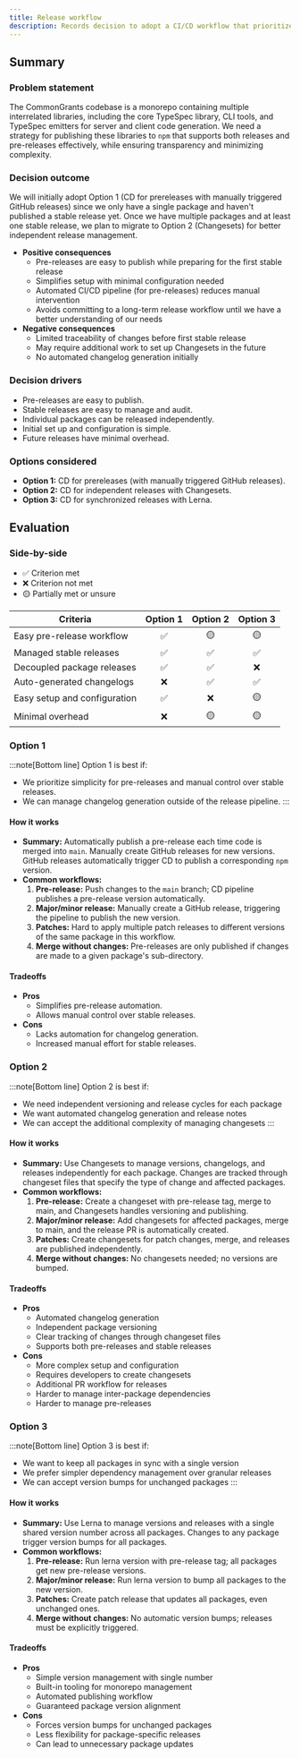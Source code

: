 ```yaml
---
title: Release workflow
description: Records decision to adopt a CI/CD workflow that prioritizes pre-releases initially, and then stable releases using Changesets.
---
```


## Summary

### Problem statement

The CommonGrants codebase is a monorepo containing multiple interrelated libraries, including the core TypeSpec library, CLI tools, and TypeSpec emitters for server and client code generation. We need a strategy for publishing these libraries to `npm` that supports both releases and pre-releases effectively, while ensuring transparency and minimizing complexity.

### Decision outcome

We will initially adopt Option 1 (CD for prereleases with manually triggered GitHub releases) since we only have a single package and haven't published a stable release yet. Once we have multiple packages and at least one stable release, we plan to migrate to Option 2 (Changesets) for better independent release management.

- **Positive consequences**
  - Pre-releases are easy to publish while preparing for the first stable release
  - Simplifies setup with minimal configuration needed
  - Automated CI/CD pipeline (for pre-releases) reduces manual intervention
  - Avoids committing to a long-term release workflow until we have a better understanding of our needs
- **Negative consequences**
  - Limited traceability of changes before first stable release
  - May require additional work to set up Changesets in the future
  - No automated changelog generation initially

### Decision drivers

- Pre-releases are easy to publish.
- Stable releases are easy to manage and audit.
- Individual packages can be released independently.
- Initial set up and configuration is simple.
- Future releases have minimal overhead.

### Options considered

- **Option 1:** CD for prereleases (with manually triggered GitHub releases).
- **Option 2:** CD for independent releases with Changesets.
- **Option 3:** CD for synchronized releases with Lerna.

## Evaluation

### Side-by-side

- ✅ Criterion met
- ❌ Criterion not met
- 🟡 Partially met or unsure

| Criteria                     | Option 1 | Option 2 | Option 3 |
| ---------------------------- | :------: | :------: | :------: |
| Easy pre-release workflow    |    ✅    |    🟡    |    🟡    |
| Managed stable releases      |    ✅    |    ✅    |    ✅    |
| Decoupled package releases   |    ✅    |    ✅    |    ❌    |
| Auto-generated changelogs    |    ❌    |    ✅    |    ✅    |
| Easy setup and configuration |    ✅    |    ❌    |    🟡    |
| Minimal overhead             |    ❌    |    🟡    |    🟡    |

### Option 1

:::note[Bottom line]
Option 1 is best if:

- We prioritize simplicity for pre-releases and manual control over stable releases.
- We can manage changelog generation outside of the release pipeline.
  :::

#### How it works

- **Summary:** Automatically publish a pre-release each time code is merged into `main`. Manually create GitHub releases for new versions. GitHub releases automatically trigger CD to publish a corresponding `npm` version.
- **Common workflows:**
  1. **Pre-release:** Push changes to the `main` branch; CD pipeline publishes a pre-release version automatically.
  2. **Major/minor release:** Manually create a GitHub release, triggering the pipeline to publish the new version.
  3. **Patches:** Hard to apply multiple patch releases to different versions of the same package in this workflow.
  4. **Merge without changes:** Pre-releases are only published if changes are made to a given package's sub-directory.

#### Tradeoffs

- **Pros**
  - Simplifies pre-release automation.
  - Allows manual control over stable releases.
- **Cons**
  - Lacks automation for changelog generation.
  - Increased manual effort for stable releases.

### Option 2

:::note[Bottom line]
Option 2 is best if:

- We need independent versioning and release cycles for each package
- We want automated changelog generation and release notes
- We can accept the additional complexity of managing changesets
  :::

#### How it works

- **Summary:** Use Changesets to manage versions, changelogs, and releases independently for each package. Changes are tracked through changeset files that specify the type of change and affected packages.
- **Common workflows:**
  1. **Pre-release:** Create a changeset with pre-release tag, merge to main, and Changesets handles versioning and publishing.
  2. **Major/minor release:** Add changesets for affected packages, merge to main, and the release PR is automatically created.
  3. **Patches:** Create changesets for patch changes, merge, and releases are published independently.
  4. **Merge without changes:** No changesets needed; no versions are bumped.

#### Tradeoffs

- **Pros**
  - Automated changelog generation
  - Independent package versioning
  - Clear tracking of changes through changeset files
  - Supports both pre-releases and stable releases
- **Cons**
  - More complex setup and configuration
  - Requires developers to create changesets
  - Additional PR workflow for releases
  - Harder to manage inter-package dependencies
  - Harder to manage pre-releases

### Option 3

:::note[Bottom line]
Option 3 is best if:

- We want to keep all packages in sync with a single version
- We prefer simpler dependency management over granular releases
- We can accept version bumps for unchanged packages
  :::

#### How it works

- **Summary:** Use Lerna to manage versions and releases with a single shared version number across all packages. Changes to any package trigger version bumps for all packages.
- **Common workflows:**
  1. **Pre-release:** Run lerna version with pre-release tag; all packages get new pre-release versions.
  2. **Major/minor release:** Run lerna version to bump all packages to the new version.
  3. **Patches:** Create patch release that updates all packages, even unchanged ones.
  4. **Merge without changes:** No automatic version bumps; releases must be explicitly triggered.

#### Tradeoffs

- **Pros**
  - Simple version management with single number
  - Built-in tooling for monorepo management
  - Automated publishing workflow
  - Guaranteed package version alignment
- **Cons**
  - Forces version bumps for unchanged packages
  - Less flexibility for package-specific releases
  - Can lead to unnecessary package updates
